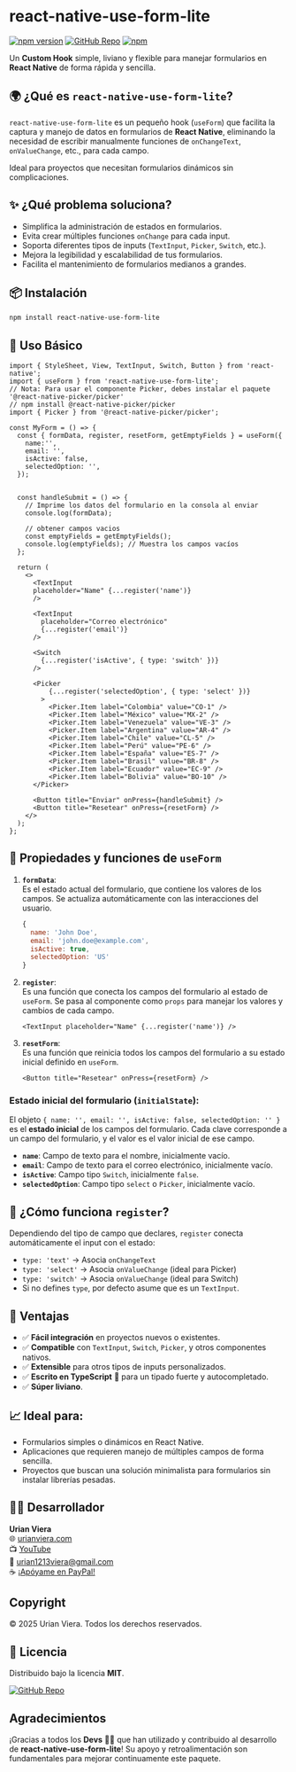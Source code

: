 # react-native-use-form-lite

[![npm version](https://img.shields.io/npm/v/react-native-use-form-lite.svg?style=flat-square)](https://www.npmjs.com/package/react-native-use-form-lite)
[![GitHub Repo](https://img.shields.io/badge/GitHub-repository-blue?style=flat-square&logo=github)](https://github.com/urian121/react-native-use-form-lite)
[![npm](https://img.shields.io/npm/dt/react-native-use-form-lite.svg)](https://www.npmjs.com/package/react-native-use-form-lite)

Un **Custom Hook** simple, liviano y flexible para manejar formularios en **React Native** de forma rápida y sencilla.


## 🌍 ¿Qué es `react-native-use-form-lite`?

`react-native-use-form-lite` es un pequeño hook (`useForm`) que facilita la captura y manejo de datos en formularios de **React Native**, eliminando la necesidad de escribir manualmente funciones de `onChangeText`, `onValueChange`, etc., para cada campo.

Ideal para proyectos que necesitan formularios dinámicos sin complicaciones.


## ✨ ¿Qué problema soluciona?

- Simplifica la administración de estados en formularios.
- Evita crear múltiples funciones `onChange` para cada input.
- Soporta diferentes tipos de inputs (`TextInput`, `Picker`, `Switch`, etc.).
- Mejora la legibilidad y escalabilidad de tus formularios.
- Facilita el mantenimiento de formularios medianos a grandes.

## 📦 Instalación

```bash
npm install react-native-use-form-lite
```


## 🔧 Uso Básico

```tsx
import { StyleSheet, View, TextInput, Switch, Button } from 'react-native';
import { useForm } from 'react-native-use-form-lite';
// Nota: Para usar el componente Picker, debes instalar el paquete '@react-native-picker/picker' 
// npm install @react-native-picker/picker
import { Picker } from '@react-native-picker/picker';

const MyForm = () => {
  const { formData, register, resetForm, getEmptyFields } = useForm({
    name:'',
    email: '',
    isActive: false,
    selectedOption: '',
  });


  const handleSubmit = () => {
    // Imprime los datos del formulario en la consola al enviar
    console.log(formData);

    // obtener campos vacios
    const emptyFields = getEmptyFields();
    console.log(emptyFields); // Muestra los campos vacíos
  };

  return (
    <>
      <TextInput 
      placeholder="Name" {...register('name')} 
      />

      <TextInput
        placeholder="Correo electrónico"
        {...register('email')}
      />

      <Switch
        {...register('isActive', { type: 'switch' })}
      />

      <Picker
          {...register('selectedOption', { type: 'select' })}
        >
          <Picker.Item label="Colombia" value="CO-1" />
          <Picker.Item label="México" value="MX-2" />
          <Picker.Item label="Venezuela" value="VE-3" />
          <Picker.Item label="Argentina" value="AR-4" />
          <Picker.Item label="Chile" value="CL-5" />
          <Picker.Item label="Perú" value="PE-6" />
          <Picker.Item label="España" value="ES-7" />
          <Picker.Item label="Brasil" value="BR-8" />
          <Picker.Item label="Ecuador" value="EC-9" />
          <Picker.Item label="Bolivia" value="BO-10" />
      </Picker>

      <Button title="Enviar" onPress={handleSubmit} />
      <Button title="Resetear" onPress={resetForm} />
    </>
  );
};
```

## 🌟 Propiedades y funciones de `useForm`

1. **`formData`**:  
   Es el estado actual del formulario, que contiene los valores de los campos. Se actualiza automáticamente con las interacciones del usuario.
   ```js
   {
     name: 'John Doe',
     email: 'john.doe@example.com',
     isActive: true,
     selectedOption: 'US'
   }
   ```

2. **`register`**:  
   Es una función que conecta los campos del formulario al estado de `useForm`. Se pasa al componente como `props` para manejar los valores y cambios de cada campo.
   ```tsx
   <TextInput placeholder="Name" {...register('name')} />
   ```

3. **`resetForm`**:  
   Es una función que reinicia todos los campos del formulario a su estado inicial definido en `useForm`.
   ```tsx
   <Button title="Resetear" onPress={resetForm} />
   ```

### Estado inicial del formulario (`initialState`):

El objeto `{ name: '', email: '', isActive: false, selectedOption: '' }` es el **estado inicial** de los campos del formulario. Cada clave corresponde a un campo del formulario, y el valor es el valor inicial de ese campo.

- **`name`**: Campo de texto para el nombre, inicialmente vacío.
- **`email`**: Campo de texto para el correo electrónico, inicialmente vacío.
- **`isActive`**: Campo tipo `Switch`, inicialmente `false`.
- **`selectedOption`**: Campo tipo `select` o `Picker`, inicialmente vacío.


## 🧠 ¿Cómo funciona `register`?

Dependiendo del tipo de campo que declares, `register` conecta automáticamente el input con el estado:

- `type: 'text'` → Asocia `onChangeText`
- `type: 'select'` → Asocia `onValueChange` (ideal para Picker)
- `type: 'switch'` → Asocia `onValueChange` (ideal para Switch)
- Si no defines `type`, por defecto asume que es un `TextInput`.

## 🌟 Ventajas

- ✅ **Fácil integración** en proyectos nuevos o existentes.
- ✅ **Compatible** con `TextInput`, `Switch`, `Picker`, y otros componentes nativos.
- ✅ **Extensible** para otros tipos de inputs personalizados.
- ✅ **Escrito en TypeScript** 📄 para un tipado fuerte y autocompletado.
- ✅ **Súper liviano**.


## 📈 Ideal para:

- Formularios simples o dinámicos en React Native.
- Aplicaciones que requieren manejo de múltiples campos de forma sencilla.
- Proyectos que buscan una solución minimalista para formularios sin instalar librerías pesadas.


## 👨‍💻 Desarrollador

**Urian Viera**  
🌐 [urianviera.com](https://www.urianviera.com)  
📺 [YouTube](https://www.youtube.com/WebDeveloperUrianViera)  
💌 [urian1213viera@gmail.com](mailto:urian1213viera@gmail.com)  
☕ [¡Apóyame en PayPal!](https://www.paypal.com/donate/?hosted_button_id=4SV78MQJJH3VE)

## Copyright

© 2025 Urian Viera. Todos los derechos reservados.


## 📜 Licencia

Distribuido bajo la licencia **MIT**.

[![GitHub Repo](https://img.shields.io/badge/GitHub-urian121/react--native--use--form--lite-000?logo=github&style=flat-square)](https://github.com/urian121/react-native-use-form-lite)


## Agradecimientos

¡Gracias a todos los **Devs** 👨‍💻 que han utilizado y contribuido al desarrollo de **react-native-use-form-lite**! Su apoyo y retroalimentación son fundamentales para mejorar continuamente este paquete.
